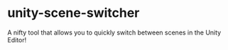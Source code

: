 # unity-scene-switcher
 A nifty tool that allows you to quickly switch between scenes in the Unity Editor!
